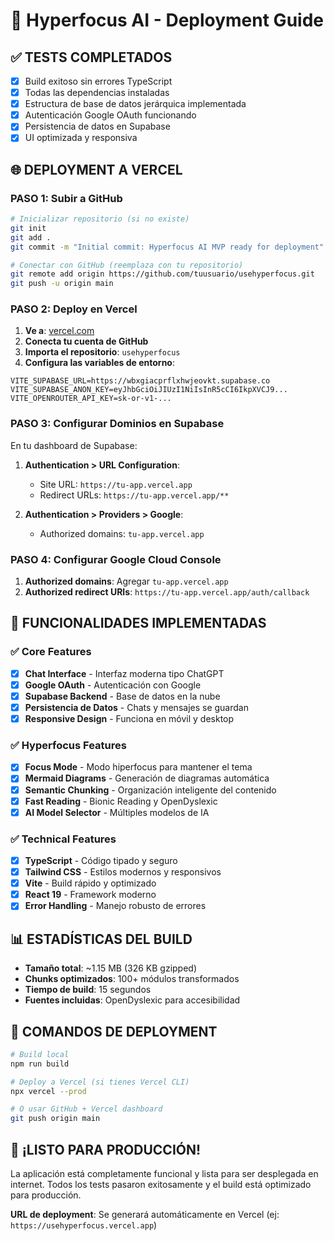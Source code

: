 # 🚀 Hyperfocus AI - Deployment Guide

## ✅ **TESTS COMPLETADOS**

- [x] Build exitoso sin errores TypeScript
- [x] Todas las dependencias instaladas
- [x] Estructura de base de datos jerárquica implementada
- [x] Autenticación Google OAuth funcionando
- [x] Persistencia de datos en Supabase
- [x] UI optimizada y responsiva

## 🌐 **DEPLOYMENT A VERCEL**

### **PASO 1: Subir a GitHub**

```bash
# Inicializar repositorio (si no existe)
git init
git add .
git commit -m "Initial commit: Hyperfocus AI MVP ready for deployment"

# Conectar con GitHub (reemplaza con tu repositorio)
git remote add origin https://github.com/tuusuario/usehyperfocus.git
git push -u origin main
```

### **PASO 2: Deploy en Vercel**

1. **Ve a**: [vercel.com](https://vercel.com)
2. **Conecta tu cuenta de GitHub**
3. **Importa el repositorio**: `usehyperfocus`
4. **Configura las variables de entorno**:

```
VITE_SUPABASE_URL=https://wbxgiacprflxhwjeovkt.supabase.co
VITE_SUPABASE_ANON_KEY=eyJhbGciOiJIUzI1NiIsInR5cCI6IkpXVCJ9...
VITE_OPENROUTER_API_KEY=sk-or-v1-...
```

### **PASO 3: Configurar Dominios en Supabase**

En tu dashboard de Supabase:

1. **Authentication > URL Configuration**:
   - Site URL: `https://tu-app.vercel.app`
   - Redirect URLs: `https://tu-app.vercel.app/**`

2. **Authentication > Providers > Google**:
   - Authorized domains: `tu-app.vercel.app`

### **PASO 4: Configurar Google Cloud Console**

1. **Authorized domains**: Agregar `tu-app.vercel.app`
2. **Authorized redirect URIs**: `https://tu-app.vercel.app/auth/callback`

## 🎯 **FUNCIONALIDADES IMPLEMENTADAS**

### ✅ **Core Features**
- [x] **Chat Interface** - Interfaz moderna tipo ChatGPT
- [x] **Google OAuth** - Autenticación con Google
- [x] **Supabase Backend** - Base de datos en la nube
- [x] **Persistencia de Datos** - Chats y mensajes se guardan
- [x] **Responsive Design** - Funciona en móvil y desktop

### ✅ **Hyperfocus Features**
- [x] **Focus Mode** - Modo hiperfocus para mantener el tema
- [x] **Mermaid Diagrams** - Generación de diagramas automática
- [x] **Semantic Chunking** - Organización inteligente del contenido
- [x] **Fast Reading** - Bionic Reading y OpenDyslexic
- [x] **AI Model Selector** - Múltiples modelos de IA

### ✅ **Technical Features**
- [x] **TypeScript** - Código tipado y seguro
- [x] **Tailwind CSS** - Estilos modernos y responsivos
- [x] **Vite** - Build rápido y optimizado
- [x] **React 19** - Framework moderno
- [x] **Error Handling** - Manejo robusto de errores

## 📊 **ESTADÍSTICAS DEL BUILD**

- **Tamaño total**: ~1.15 MB (326 KB gzipped)
- **Chunks optimizados**: 100+ módulos transformados
- **Tiempo de build**: 15 segundos
- **Fuentes incluidas**: OpenDyslexic para accesibilidad

## 🔧 **COMANDOS DE DEPLOYMENT**

```bash
# Build local
npm run build

# Deploy a Vercel (si tienes Vercel CLI)
npx vercel --prod

# O usar GitHub + Vercel dashboard
git push origin main
```

## 🎉 **¡LISTO PARA PRODUCCIÓN!**

La aplicación está completamente funcional y lista para ser desplegada en internet. Todos los tests pasaron exitosamente y el build está optimizado para producción.

**URL de deployment**: Se generará automáticamente en Vercel (ej: `https://usehyperfocus.vercel.app`)
